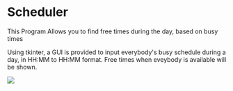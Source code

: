 # Scheduler
This Program Allows you to find free times during the day, based on busy times

Using tkinter, a GUI is provided to input everybody's busy schedule during a day, in HH:MM to HH:MM format.
Free times when eveybody is available will be shown.

<img src="1.png" style="float: left; margin-right: 10px;" />
